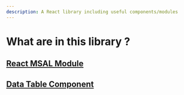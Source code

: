 ```yaml
---
description: A React library including useful components/modules
---
```


# What are in this library ?
  ## [React MSAL Module](src/react-msal/react-msal.md)
  ## [Data Table Component](src/data-table/data-table.md)

